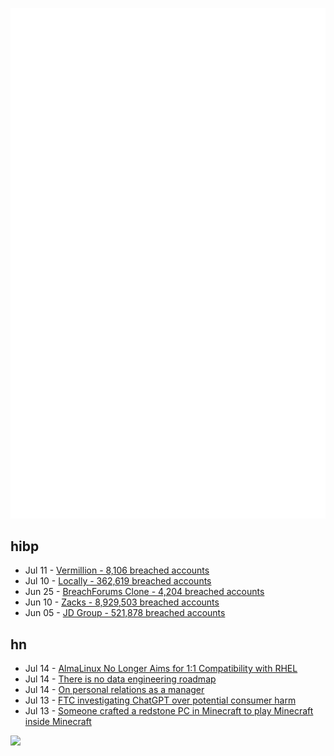 ![Metrics](https://raw.githubusercontent.com/phixion/phixion/master/metrics.svg)

## hibp

<!--
for https://github.com/phixion/phixion/blob/main/.github/workflows/feeds.yml
-->
<!--START_SECTION:haveibeenpwnd-->
- Jul 11 - [Vermillion - 8,106 breached accounts](https://haveibeenpwned.com/PwnedWebsites#Vermillion)
- Jul 10 - [Locally - 362,619 breached accounts](https://haveibeenpwned.com/PwnedWebsites#Locally)
- Jun 25 - [BreachForums Clone - 4,204 breached accounts](https://haveibeenpwned.com/PwnedWebsites#BreachForumsClone)
- Jun 10 - [Zacks - 8,929,503 breached accounts](https://haveibeenpwned.com/PwnedWebsites#Zacks)
- Jun 05 - [JD Group - 521,878 breached accounts](https://haveibeenpwned.com/PwnedWebsites#JDGroup)
<!--END_SECTION:haveibeenpwnd-->

## hn

<!--
for https://github.com/phixion/phixion/blob/main/.github/workflows/feeds.yml
-->
<!--START_SECTION:hn-->
- Jul 14 - [AlmaLinux No Longer Aims for 1:1 Compatibility with RHEL](https://www.phoronix.com/news/AlmaLinux-No-1-1-RHEL)
- Jul 14 - [There is no data engineering roadmap](https://www.alasdairb.com/posts/there-is-no-data-engineering-roadmap/)
- Jul 14 - [On personal relations as a manager](https://fev.al/posts/personal-relations/)
- Jul 13 - [FTC investigating ChatGPT over potential consumer harm](https://www.npr.org/2023/07/13/1187532997/ftc-investigating-chatgpt-over-potential-consumer-harm)
- Jul 13 - [Someone crafted a redstone PC in Minecraft to play Minecraft inside Minecraft](https://www.pcgamer.com/minecraftception-redstone-pc-chungus/)
<!--END_SECTION:hn-->

<!--
for https://yhype.me
-->
![](https://hit.yhype.me/github/profile?user_id=13013670)
